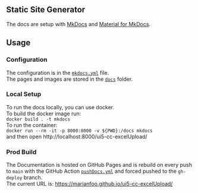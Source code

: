 ## Static Site Generator

The docs are setup with [MkDocs](https://www.mkdocs.org/) and [Material for MkDocs](https://squidfunk.github.io/mkdocs-material/).  

## Usage

### Configuration

The configuration is in the [`mkdocs.yml`](https://github.com/marianfoo/ui5-cc-excelUpload/blob/main/mkdocs.yml) file.  
The pages and images are stored in the [`docs`](https://github.com/marianfoo/ui5-cc-excelUpload/tree/main/docs) folder.  

### Local Setup

To run the docs locally, you can use docker.  
To build the docker image run:  
`docker build . -t mkdocs`  
To run the container:  
`docker run --rm -it -p 8000:8000 -v ${PWD}:/docs mkdocs`  
and then open http://localhost:8000/ui5-cc-excelUpload/

### Prod Build

The Documentation is hosted on GitHub Pages and is rebuild on every push to `main` with the GitHub Action [`pushDocs.yml`](https://github.com/marianfoo/ui5-cc-excelUpload/blob/main/.github/workflows/pushDocs.yml) and forced pushed to the `gh-deploy` branch.  
The current URL is: https://marianfoo.github.io/ui5-cc-excelUpload/
